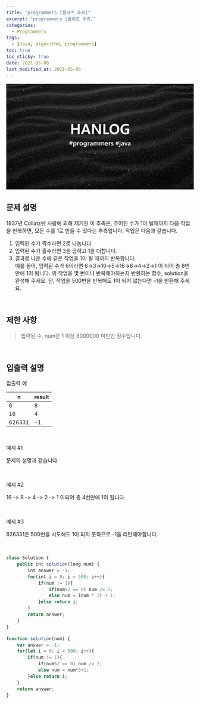 ```yaml
---
title: "programmers [콜라츠 추측]"
excerpt: "programmers [콜라츠 추측]"
categories:
  - Programmers
tags:
  - [Java, algorithm, programmers]
toc: true
toc_sticky: true
date: 2021-05-08
last_modified_at: 2021-05-08
---
```


![HAN.jpg](/assets/images/programmers.png)

## 문제 설명

1937년 Collatz란 사람에 의해 제기된 이 추측은, 주어진 수가 1이 될때까지 다음 작업을 반복하면, 모든 수를 1로 만들 수 있다는 추측입니다. 작업은 다음과 같습니다.<br>

1. 입력된 수가 짝수라면 2로 나눕니다.
2. 입력된 수가 홀수라면 3을 곱하고 1을 더합니다.
3. 결과로 나온 수에 같은 작업을 1이 될 때까지 반복합니다.<br>
예를 들어, 입력된 수가 6이라면 6→3→10→5→16→8→4→2→1 이 되어 총 8번 만에 1이 됩니다. 위 작업을 몇 번이나 반복해야하는지 반환하는 함수, solution을 완성해 주세요. 단, 작업을 500번을 반복해도 1이 되지 않는다면 –1을 반환해 주세요.

<br>

## 제한 사항

> 입력된 수, num은 1 이상 8000000 미만인 정수입니다.

<br>

## 입출력 설명

입출력 예

|n|result|
|------|---|
|6|8|
|16|4|
|626331|-1|

<br>

예제 #1 <br>

문제의 설명과 같습니다.

<br>

예제 #2 <br>

16 -> 8 -> 4 -> 2 -> 1 이되어 총 4번만에 1이 됩니다.

<br>

예제 #3 <br>

626331은 500번을 시도해도 1이 되지 못하므로 -1을 리턴해야합니다.

<br>

```js
class Solution {
    public int solution(long num) {
        int answer = -1;
        for(int i = 0; i < 500; i++){
            if(num != 1){
                if(num%2 == 0) num /= 2;
                else num = (num * 3) + 1;
            }else return i;
        }
        return answer;
    }
}
```

```js
function solution(num) {
    var answer = -1;
    for(let i = 0; i < 500; i++){
        if(num != 1){
            if(num%2 == 0) num /= 2;
            else num = num*3+1;   
        }else return i;
    }
    return answer;
}
```
